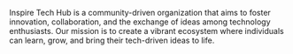 

Inspire Tech Hub is a community-driven organization that aims to foster innovation, collaboration, and the exchange of ideas among technology enthusiasts. Our mission is to create a vibrant ecosystem where individuals can learn, grow, and bring their tech-driven ideas to life.